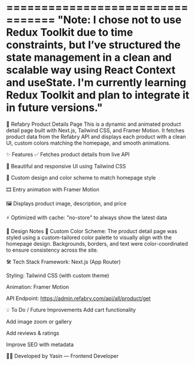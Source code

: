 =================================
"Note: I chose not to use Redux Toolkit due to time constraints, but I’ve structured the state management in a clean and scalable way using React Context and useState. I'm currently learning Redux Toolkit and plan to integrate it in future versions."
=================================

🧥 Refabry Product Details Page
This is a dynamic and animated product detail page built with Next.js, Tailwind CSS, and Framer Motion. It fetches product data from the Refabry API and displays each product with a clean UI, custom colors matching the homepage, and smooth animations.

✨ Features
✅ Fetches product details from live API

🎨 Beautiful and responsive UI using Tailwind CSS

🧩 Custom design and color scheme to match homepage style

🎞️ Entry animation with Framer Motion

🖼️ Displays product image, description, and price

⚡ Optimized with cache: "no-store" to always show the latest data

🎨 Design Notes
🔔 Custom Color Scheme:
The product detail page was styled using a custom-tailored color palette to visually align with the homepage design. Backgrounds, borders, and text were color-coordinated to ensure consistency across the site.

🛠 Tech Stack
Framework: Next.js (App Router)

Styling: Tailwind CSS (with custom theme)

Animation: Framer Motion

API Endpoint:
https://admin.refabry.com/api/all/product/get

💡 To Do / Future Improvements
Add cart functionality

Add image zoom or gallery

Add reviews & ratings

Improve SEO with metadata

👨‍💻 Developed by
Yasin — Frontend Developer
